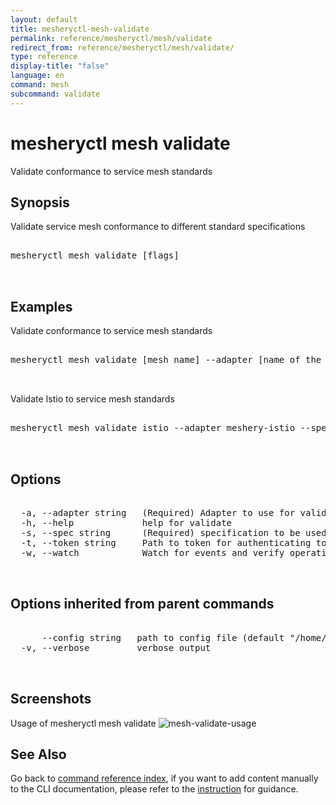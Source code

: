 ```yaml
---
layout: default
title: mesheryctl-mesh-validate
permalink: reference/mesheryctl/mesh/validate
redirect_from: reference/mesheryctl/mesh/validate/
type: reference
display-title: "false"
language: en
command: mesh
subcommand: validate
---
```


# mesheryctl mesh validate

Validate conformance to service mesh standards

## Synopsis

Validate service mesh conformance to different standard specifications

<pre class='codeblock-pre'>
<div class='codeblock'>
mesheryctl mesh validate [flags]

</div>
</pre> 

## Examples

Validate conformance to service mesh standards
<pre class='codeblock-pre'>
<div class='codeblock'>
mesheryctl mesh validate [mesh name] --adapter [name of the adapter] --tokenPath [path to token for authentication] --spec [specification to be used for conformance test] --namespace [namespace to be used]

</div>
</pre> 

Validate Istio to service mesh standards
<pre class='codeblock-pre'>
<div class='codeblock'>
mesheryctl mesh validate istio --adapter meshery-istio --spec smi

</div>
</pre> 

## Options

<pre class='codeblock-pre'>
<div class='codeblock'>
  -a, --adapter string   (Required) Adapter to use for validation (default "meshery-nsm")
  -h, --help             help for validate
  -s, --spec string      (Required) specification to be used for conformance test (smi/istio-vet) (default "smi")
  -t, --token string     Path to token for authenticating to Meshery API
  -w, --watch            Watch for events and verify operation (in beta testing)

</div>
</pre>

## Options inherited from parent commands

<pre class='codeblock-pre'>
<div class='codeblock'>
      --config string   path to config file (default "/home/runner/.meshery/config.yaml")
  -v, --verbose         verbose output

</div>
</pre>

## Screenshots

Usage of mesheryctl mesh validate
![mesh-validate-usage](/assets/img/mesheryctl/mesh-validate.png)

## See Also

Go back to [command reference index](/reference/mesheryctl/), if you want to add content manually to the CLI documentation, please refer to the [instruction](/project/contributing/contributing-cli#preserving-manually-added-documentation) for guidance.
